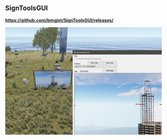 <h2><strong>SignToolsGUI</strong></h2>
<p><a href="https://github.com/bmgjet/SignToolsGUI/releases/"><strong>https://github.com/bmgjet/SignToolsGUI/releases/</strong></a></p>
<p><img src="https://github.com/bmgjet/SignToolsGUI/raw/master/se.jpg" /></p>
